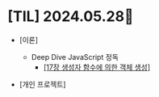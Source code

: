 # [TIL] 2024.05.28🐾

* [이론]
   * Deep Dive JavaScript 정독
        * [[17장 생성자 함수에 의한 객체 생성]](https://github.com/SOOYEONIU/TIL/blob/main/JavaScript/DeepDive/17.%EC%83%9D%EC%84%B1%EC%9E%90_%ED%95%A8%EC%88%98%EC%97%90_%EC%9D%98%ED%95%9C_%EA%B0%9D%EC%B2%B4_%EC%83%9D%EC%84%B1.md)

* [개인 프로젝트]
